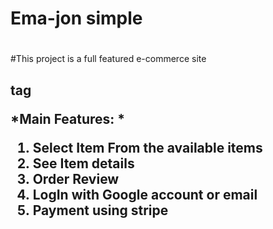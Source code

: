 # Ema-jon simple <h1>
#This project is a full featured e-commerce site <h2> tag

*Main Features: *
1. Select Item From the available items 
1. See Item details 
1. Order Review 
1. LogIn with Google account or email 
1. Payment using stripe
